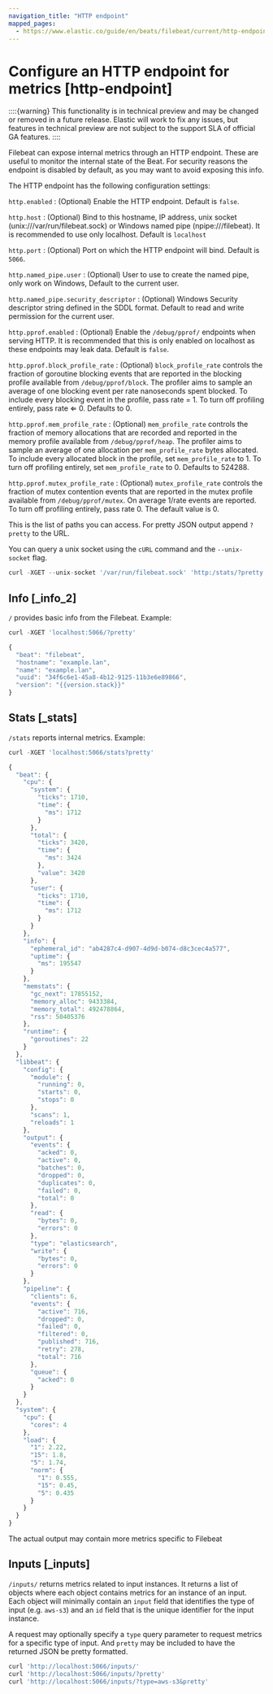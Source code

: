 ```yaml
---
navigation_title: "HTTP endpoint"
mapped_pages:
  - https://www.elastic.co/guide/en/beats/filebeat/current/http-endpoint.html
---
```


# Configure an HTTP endpoint for metrics [http-endpoint]


::::{warning}
This functionality is in technical preview and may be changed or removed in a future release. Elastic will work to fix any issues, but features in technical preview are not subject to the support SLA of official GA features.
::::


Filebeat can expose internal metrics through an HTTP endpoint. These are useful to monitor the internal state of the Beat. For security reasons the endpoint is disabled by default, as you may want to avoid exposing this info.

The HTTP endpoint has the following configuration settings:

`http.enabled`
:   (Optional) Enable the HTTP endpoint. Default is `false`.

`http.host`
:   (Optional) Bind to this hostname, IP address, unix socket (unix:///var/run/filebeat.sock) or Windows named pipe (npipe:///filebeat). It is recommended to use only localhost. Default is `localhost`

`http.port`
:   (Optional) Port on which the HTTP endpoint will bind. Default is `5066`.

`http.named_pipe.user`
:   (Optional) User to use to create the named pipe, only work on Windows, Default to the current user.

`http.named_pipe.security_descriptor`
:   (Optional) Windows Security descriptor string defined in the SDDL format. Default to read and write permission for the current user.

`http.pprof.enabled`
:   (Optional) Enable the `/debug/pprof/` endpoints when serving HTTP. It is recommended that this is only enabled on localhost as these endpoints may leak data. Default is `false`.

`http.pprof.block_profile_rate`
:   (Optional) `block_profile_rate` controls the fraction of goroutine blocking events that are reported in the blocking profile available from `/debug/pprof/block`. The profiler aims to sample an average of one blocking event per rate nanoseconds spent blocked. To include every blocking event in the profile, pass rate = 1. To turn off profiling entirely, pass rate ⇐ 0. Defaults to 0.

`http.pprof.mem_profile_rate`
:   (Optional) `mem_profile_rate` controls the fraction of memory allocations that are recorded and reported in the memory profile available from `/debug/pprof/heap`. The profiler aims to sample an average of one allocation per `mem_profile_rate` bytes allocated. To include every allocated block in the profile, set `mem_profile_rate` to 1. To turn off profiling entirely, set `mem_profile_rate` to 0. Defaults to 524288.

`http.pprof.mutex_profile_rate`
:   (Optional) `mutex_profile_rate` controls the fraction of mutex contention events that are reported in the mutex profile available from `/debug/pprof/mutex`. On average 1/rate events are reported. To turn off profiling entirely, pass rate 0. The default value is 0.

This is the list of paths you can access. For pretty JSON output append `?pretty` to the URL.

You can query a unix socket using the `cURL` command and the `--unix-socket` flag.

```js
curl -XGET --unix-socket '/var/run/filebeat.sock' 'http:/stats/?pretty'
```


## Info [_info_2]

`/` provides basic info from the Filebeat. Example:

```js
curl -XGET 'localhost:5066/?pretty'
```

```js subs=true
{
  "beat": "filebeat",
  "hostname": "example.lan",
  "name": "example.lan",
  "uuid": "34f6c6e1-45a8-4b12-9125-11b3e6e89866",
  "version": "{{version.stack}}"
}
```


## Stats [_stats]

`/stats` reports internal metrics. Example:

```js
curl -XGET 'localhost:5066/stats?pretty'
```

```js
{
  "beat": {
    "cpu": {
      "system": {
        "ticks": 1710,
        "time": {
          "ms": 1712
        }
      },
      "total": {
        "ticks": 3420,
        "time": {
          "ms": 3424
        },
        "value": 3420
      },
      "user": {
        "ticks": 1710,
        "time": {
          "ms": 1712
        }
      }
    },
    "info": {
      "ephemeral_id": "ab4287c4-d907-4d9d-b074-d8c3cec4a577",
      "uptime": {
        "ms": 195547
      }
    },
    "memstats": {
      "gc_next": 17855152,
      "memory_alloc": 9433384,
      "memory_total": 492478864,
      "rss": 50405376
    },
    "runtime": {
      "goroutines": 22
    }
  },
  "libbeat": {
    "config": {
      "module": {
        "running": 0,
        "starts": 0,
        "stops": 0
      },
      "scans": 1,
      "reloads": 1
    },
    "output": {
      "events": {
        "acked": 0,
        "active": 0,
        "batches": 0,
        "dropped": 0,
        "duplicates": 0,
        "failed": 0,
        "total": 0
      },
      "read": {
        "bytes": 0,
        "errors": 0
      },
      "type": "elasticsearch",
      "write": {
        "bytes": 0,
        "errors": 0
      }
    },
    "pipeline": {
      "clients": 6,
      "events": {
        "active": 716,
        "dropped": 0,
        "failed": 0,
        "filtered": 0,
        "published": 716,
        "retry": 278,
        "total": 716
      },
      "queue": {
        "acked": 0
      }
    }
  },
  "system": {
    "cpu": {
      "cores": 4
    },
    "load": {
      "1": 2.22,
      "15": 1.8,
      "5": 1.74,
      "norm": {
        "1": 0.555,
        "15": 0.45,
        "5": 0.435
      }
    }
  }
}
```

The actual output may contain more metrics specific to Filebeat


## Inputs [_inputs]

`/inputs/` returns metrics related to input instances. It returns a list of objects where each object contains metrics for an instance of an input. Each object will minimally contain an `input` field that identifies the type of input (e.g. `aws-s3`) and an `id` field that is the unique identifier for the input instance.

A request may optionally specify a `type` query parameter to request metrics for a specific type of input. And `pretty` may be included to have the returned JSON be pretty formatted.

```js
curl 'http://localhost:5066/inputs/'
curl 'http://localhost:5066/inputs/?pretty'
curl 'http://localhost:5066/inputs/?type=aws-s3&pretty'
```

